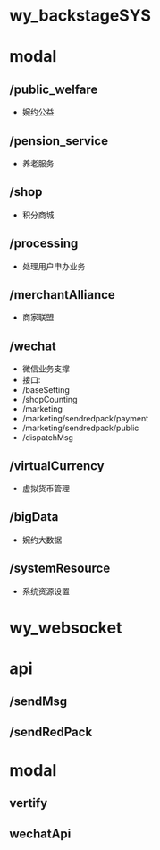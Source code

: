# wy_backstageSYS

# modal

## /public_welfare
 * 婉约公益
## /pension_service
 * 养老服务
## /shop
 * 积分商城
## /processing
 * 处理用户申办业务
## /merchantAlliance
 * 商家联盟
## /wechat
 * 微信业务支撑
 * 接口:
 * /baseSetting
 * /shopCounting
 * /marketing
 * /marketing/sendredpack/payment
 * /marketing/sendredpack/public
 * /dispatchMsg
## /virtualCurrency
 * 虚拟货币管理
## /bigData
 * 婉约大数据
## /systemResource
 * 系统资源设置

# wy_websocket

# api
## /sendMsg
## /sendRedPack
# modal
## vertify
## wechatApi


